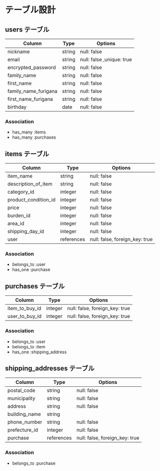 # テーブル設計

## users テーブル

| Column               | Type   | Options                   |
| --------             | ------ | -----------               |
| nickname             | string | null: false               |
| email                | string | null: false ,unique: true |
| encrypted_password   | string | null: false               |
| family_name          | string | null: false               |
| first_name           | string | null: false               |
| family_name_furigana | string | null: false               |
| first_name_furigana  | string | null: false               |
| birthday             | date   | null: false               |

### Association
- has_many :items
- has_many :purchases

## items テーブル

| Column               | Type       | Options                        |
| --------             | ------     | -----------                    |
| item_name            | string     | null: false                    |
| description_of_item  | string     | null: false                    |
| category_id          | integer    | null: false                    |
| product_condition_id | integer    | null: false                    |
| price                | integer    | null: false                    |
| burden_id            | integer    | null: false                    |
| area_id              | integer    | null: false                    |
| shipping_day_id      | integer    | null: false                    |
| user                 | references | null: false, foreign_key: true |

### Association
- belongs_to :user
- has_one :purchase

## purchases テーブル

| Column           | Type       | Options                        |
| --------         | ------     | -----------                    |
| item_to_buy_id   | integer    | null: false, foreign_key: true |
| user_to_buy_id   | integer    | null: false, foreign_key: true |

### Association
- belongs_to :user
- belongs_to :item
- has_one :shipping_address

## shipping_addresses テーブル

| Column        | Type       | Options                        |
| ------------- | ------     | -----------                    |
| postal_code   | string     | null: false                    |
| municipality  | string     | null: false                    |
| address       | string     | null: false                    |
| building_name | string     |                                |
| phone_number  | string     | null: false                    |
| prefecture_id | integer    | null: false                    |
| purchase      | references | null: false, foreign_key: true |

### Association
- belongs_to :purchase
